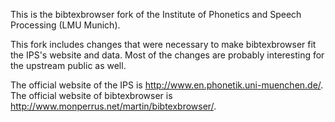 This is the bibtexbrowser fork of the Institute of Phonetics and Speech Processing (LMU Munich).

This fork includes changes that were necessary to make bibtexbrowser fit the IPS's website and data. Most of the changes are probably interesting for the upstream public as well.

The official website of the IPS is <http://www.en.phonetik.uni-muenchen.de/>.
The official website of bibtexbrowser is <http://www.monperrus.net/martin/bibtexbrowser/>.

